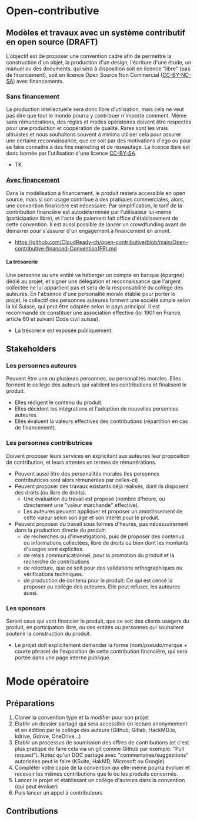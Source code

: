 # Open-contributive
## Modèles et travaux avec un système contributif en open source (**DRAFT**)
L'objectif est de proposer une convention cadre afin de permettre la construction d'un objet, la production d'un design, l'écriture d'une étude, un manuel ou des documents, qui sera à disposition soit en licence "libre" (pas de financement), soit en licence Open Source Non Commercial ([CC-BY-NC-SA](https://creativecommons.org/licenses/by-nc-sa/4.0/)) avec financements. 

### Sans financement
La production intellectuelle sera donc libre d'utilisation, mais cela ne veut pas dire que tout le monde pourra y contribuer n'importe comment. Même sans rémunérations, des règles et modes opératoires doivent être respectés pour une production et coopération de qualité. Rares sont les vrais altruistes et nous souhaitons souvent à minima utiliser cela pour assurer une certaine reconnaissance, que ce soit par des motivations d'ego ou pour se faire connaître à des fins marketing et de réseautage. La licence libre est donc bornée par l'utilisation d'une licence [CC-BY-SA](https://creativecommons.org/licenses/by-sa/4.0/).
* TK

### [Avec financement](https://github.com/CloudReady-ch/open-contributive/blob/main/Open-contributive-financed-Convention(FR).md)
Dans la modélisation à financement, le produit restera accessible en open source, mais si son usage contribue à des pratiques commerciales, alors, une convention financière est nécessaire: Par simplification, le tarif de la contribution financière est autodéterminée par l'utilisateur lui-même (participation libre), et l'acte de paiement fait office d'établissement de cette convention. Il est aussi possible de lancer un crowdfunding avant de démarrer pour s'assurer d'un engagement à financement en amont.
* https://github.com/CloudReady-ch/open-contributive/blob/main/Open-contributive-financed-Convention(FR).md

#### La trésorerie
Une personne ou une entité va héberger un compte en banque (épargne) dédié au projet, et signer une délégation et reconnaissance que l'argent collectée ne lui appartient pas et sera de la responsabilité du collège des auteures. En l'absence d'une personalité morale établie pour porter le projet, le collectif des personnes auteures forment une société simple selon la loi Suisse, qui peut être adaptée selon le pays principal. Il est recommandé de constituer une association effective (loi 1901 en France, article 60 et suivant Code civil suisse).
* La trésorerie est exposée publiquement.

## Stakeholders
### Les personnes **auteures**
Peuvent être une ou plusieurs personnes, ou personalités morales. Elles forment le collège des auteurs qui valident les contributions et finalisent le produit.
* Elles rédigent le contenu du produit.
* Elles décident les intégrations et l'adoption de nouvelles personnes auteures.
* Elles évaluent la valeurs effectives des contributions (répartition en cas de financement).

### Les personnes **contributrices**
Doivent proposer leurs services en explicitant aux auteures leur proposition de contribution, et leurs attentes en termes de rémunérations.
* Peuvent aussi être des personalités morales (les personnes contributrices sont alors rémunérées par celles-ci)
* Peuvent proposer des travaux existants déjà réalisés, dont ils disposent des droits (ou libre de droits).
  * Une évaluation du travail est proposé (nombre d'heure, ou directement une "valeur marchande" effective).
  * Les auteures peuvent appliquer et proposer un amortissement de cette valeur selon son âge et son intérêt pour le produit.
* Peuvent proposer du travail sous formes d'heures, pas nécessairement dans la production directe du produit:
  * de recherches ou d'investigations, puis de proposer des contenus ou informations collectées, libre de droits ou bien dont les montants d'usages sont explicites.
  * de relais communicationnel, pour la promotion du produit et la recherche de contributions
  * de relecture, que ce soit pour des validations orthographiques ou vérifications techniques.
  * de production de contenu pour le produit: Ce qui est censé la proposer au collège des auteures. Elle peut refuser, les auteures aussi.
 
### Les **sponsors**
Seront ceux qui vont financier le produit, que ce soit des clients usagers du produit, en participation libre, ou des entités ou personnes qui souhaitent soutenir la construction du produit.
* Le projet doit explicitement demander la forme (nom/pseudo/marque + courte phrase) de l'exposition de cette contribution financière, qui sera portée dans une page interne publique.


# Mode opératoire
## Préparations
1. Cloner la convention type et la modifier pour son projet
2. Etablir un dossier partagé qui sera accessible en lecture anonymement et en édition par le collège des auteurs (Github, Gitlab, HackMD.io, kdrive, Gdrive, OneDrive...)
4. Etablir un processus de soumission des offres de contributions (et c'est plus pratique de faire cela via un git comme Github par exemple: "Pull request"). Notez qu'un DOC partagé avec "commentaires/suggestions" autorisées peut le faire (KSuite, HakMD, Microsoft ou Google)
5. Compléter votre copie de la convention qui elle-même pourra évoluer et recevoir les mêmes contributions que le ou les produits concernés.
6. Lancer le projet et établissant un collège d'auteurs dans la convention (qui peut évoluer)
7. Puis lancer un appel à contributeurs

## Contributions
